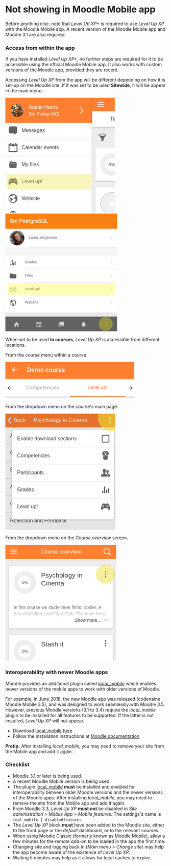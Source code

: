 # Not showing in Moodle Mobile app

Before anything else, note that _Level Up XP+_ is required to use _Level Up XP_ with the Moodle Mobile app. A recent version of the Moodle Mobile app and Moodle 3.1 are also required.

### Access from within the app

If you have installed _Level Up XP+_, no further steps are required for it to be accessible using the official Moodle Mobile app. It also works with custom versions of the Moodle app, provided they are recent.

Accessing _Level Up XP_ from the app will be different depending on how it is set-up on the Moodle site. If it was set to be used __Sitewide__, it will be appear in the main menu:

![Screenshot](mobile-system.png)
![Screenshot](level-up-whole-site.png)

When set to be used __In courses__, _Level Up XP_ is accessible from different locations.

From the course menu within a course.

![Screenshot](mobile-course-menu.png)

From the dropdown menu on the course's main page.

![Screenshot](mobile-course-dropdown.png)

From the dropdown menu on the _Course overview_ screen.

![Screenshot](mobile-course-dropdown-2.png)

### Interoperability with newer Moodle apps

Moodle provides an additional plugin called _[local_mobile](https://moodle.org/plugins/local_mobile)_ which enables newer versions of the mobile apps to work with older versions of Moodle.

For example, in June 2018, the new Moodle app was released (codename Moodle Mobile 3.5), and was designed to work seamlessly with Moodle 3.5. However, previous Moodle versions (3.1 to 3.4) require the _local_mobile_ plugin to be installed for all features to be supported. If the latter is not installed, _Level Up XP_ will not appear.

- Download [local_mobile here](https://moodle.org/plugins/local_mobile)
- Follow the installation instructions at [Moodle documentation](https://docs.moodle.org/en/Moodle_Mobile_additional_features#Installation)

__Protip:__ After installing _local_mobile_, you may need to remove your site from the Mobile app and add it again.

### Checklist

- Moodle 3.1 or later is being used.
- A recent Moodle Mobile version is being used.
- The plugin [local_mobile](https://moodle.org/plugins/local_mobile) __must__ be installed and enabled for interoperability between older Moodle versions and the newer versions of the Moodle apps. After installing _local_mobile_, you may need to remove the site from the Mobile app and add it again.
- From Moodle 3.3, _Level Up XP_ __must not__ be disabled in _Site administration > Mobile App > Mobile features_. The settings's name is `tool_mobile | disabledfeatures`.
- The _Level Up XP_ block __must__ have been added to the Moodle site, either to the front page or the _default_ dashboard, or to the relevant courses.
- When using Moodle Classic (formerly known as Moodle Mobile), allow a few minutes for the _remote add-on_ to be loaded in the app the first time.
- Changing site and logging back in (_Main menu > Change site_) may help the app become aware of the existence of _Level Up XP_.
- Waiting 5 minutes may help as it allows for local caches to expire.